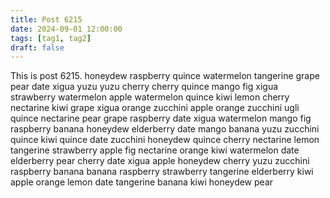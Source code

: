 ```yaml
---
title: Post 6215
date: 2024-09-01 12:00:00
tags: [tag1, tag2]
draft: false
---
```

This is post 6215.
honeydew
raspberry
quince
watermelon
tangerine
grape
pear
date
xigua
yuzu
yuzu
cherry
cherry
quince
mango
fig
xigua
strawberry
watermelon
apple
watermelon
quince
kiwi
lemon
cherry
nectarine
kiwi
grape
xigua
orange
zucchini
apple
orange
zucchini
ugli
quince
nectarine
pear
grape
raspberry
date
xigua
watermelon
mango
fig
raspberry
banana
honeydew
elderberry
date
mango
banana
yuzu
zucchini
quince
kiwi
quince
date
zucchini
honeydew
quince
cherry
nectarine
lemon
tangerine
strawberry
apple
fig
nectarine
orange
kiwi
watermelon
date
elderberry
pear
cherry
date
xigua
apple
honeydew
cherry
yuzu
zucchini
raspberry
banana
banana
raspberry
strawberry
tangerine
elderberry
kiwi
apple
orange
lemon
date
tangerine
banana
kiwi
honeydew
pear

